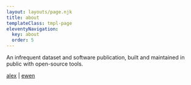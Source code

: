 ```yaml
---
layout: layouts/page.njk
title: about
templateClass: tmpl-page
eleventyNavigation:
  key: about
  order: 5
---
```


An infrequent dataset and software publication, built and maintained in public with open-source tools.

[alex](https://twitter.com/AlexBaiden1) | [ewen](https://twitter.com/ewen_)
